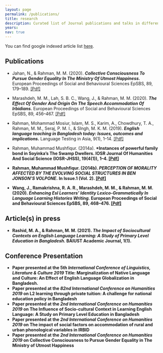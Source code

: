 ```yaml
---
layout: page
permalink: /publications/
title: research
description: Curated list of Journal publications and talks in different conferences.
years: 
nav: true
---
```

You can find google indexed article list [here](https://scholar.google.com/citations?hl=en&user=Qk24mNcAAAAJ).

## Publications

- Jahan, N., & Rahman, M. M. (2020). <strong>*Collective Consciousness To Pursue Gender Equality In The Ministry Of Utmost Happiness.*</strong> European Proceedings of Social and Behavioural Sciences EpSBS, 89, 179–189. 
    [[Pdf]](https://doi.org/10.15405/epsbs.2020.10.02.17)

- Marashdeh, M. M., Lah, S. B. C., Wang, J., & Rahman, M. M. (2020). <strong>*The Effect Of Gender And Origin On The Speech Accommodation Of Irbidians.*</strong> European Proceedings of Social and Behavioural Sciences EpSBS, 89, 456–467. 
    [[Pdf]](https://doi.org/10.1186/s40468-019-0085-8)

- Rahman, Mohammad Mosiur, Islam, M. S., Karim, A., Chowdhury, T. A., Rahman, M. M., Seraj, P. M. I., & SIngh, M. K. M. (2019). <strong>*English language teaching in Bangladesh today: Issues, outcomes and implications.*</strong> Language Testing in Asia, 9(1), 1–14. 
    [[Pdf]](https://doi.org/10.1186/s40468-019-0085-8)

- Rahman, Muhammad Mushfiqur. (2014a). <strong>*Instances of powerful family bond in Soyinka’s The Swamp Dwellers. IOSR Journal Of Humanities And Social Science (IOSR-JHSS), 19(4(1)), 1–4. 
    [[Pdf]](http://www.iosrjournals.org/iosr-jhss/papers/Vol19-issue4/Version-1/A019410104.pdf)

- Rahman, Muhammad Mushfiqur. (2014b). <strong>*PERCEPTION OF MORALITY AFFECTED BY THE EVOLVING SOCIAL STRUCTURES IN BEN JONSON’S VOLPONE.*</strong> In Issue.1 (Vol. 2). 
    [[Pdf]](http://www.rjelal.com)

- Wang, J., Ramakrishna, R. A. R., Marashdeh, M. M., & Rahman, M. M. (2020). <strong>*Enhancing Esl Learners’ Identity Lexico-Grammatically In Language Learning Histories Writing.*</strong> European Proceedings of Social and Behavioural Sciences EpSBS, 89, 468–476. 
    [[Pdf]](https://doi.org/10.15405/epsbs.2020.10.02.42)


## Article(s) in press

- Rashid, M. A., & Rahman, M. M. (2021). <strong>*The Impact of Sociocultural Contexts on English Language Learning: A Study of Primary Level Education in Bangladesh.*</strong> BAIUST Academic Journal, 1(1).

## Conference Presentation

- Paper presented at the 5th *International Conference of Linguistics, Literature & Culture 2019*
**Title: Marginalization of Native Language and Culture: An Effect of English Language Globalization in Bangladesh.**
- Paper presented at the *82nd International Conference on Humanities 2019* on **L2 learning through private tuition: A challenge for national education policy in Bangladesh**
- Paper presented at the *2nd International Conference on Humanities 2019* on **The Influence of Socio-cultural Context in Learning English Language: A Study on Primary Level Education in Bangladesh**
- Paper presented at the *2nd International Conference on Humanities 2019* on **The impact of social factors on accommodation of rural and urban phonological variables in IRBID**
- Paper presented at the *2nd International Conference on Humanities 2019* on **Collective Consciousness to Pursue Gender Equality in The Ministry of Utmost Happiness**
